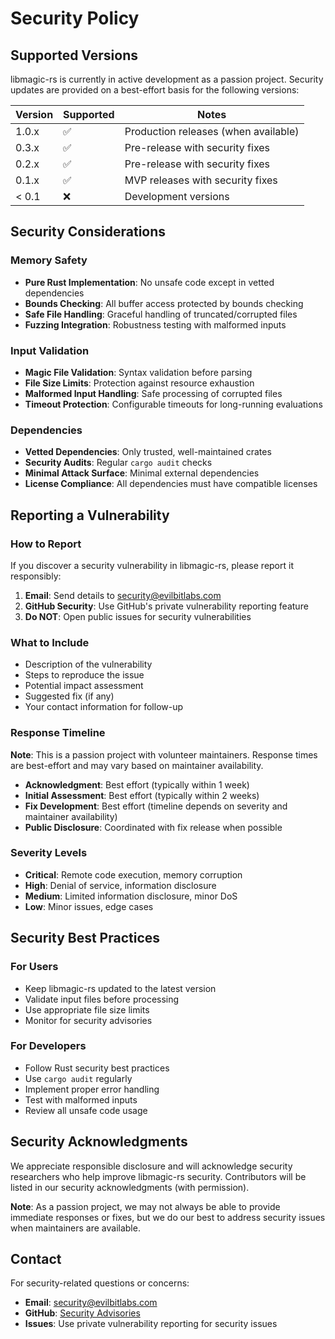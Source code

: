 # Security Policy

## Supported Versions

libmagic-rs is currently in active development as a passion project. Security updates are provided on a best-effort basis for the following versions:

| Version | Supported          | Notes |
| ------- | ------------------ | ----- |
| 1.0.x   | :white_check_mark: | Production releases (when available) |
| 0.3.x   | :white_check_mark: | Pre-release with security fixes |
| 0.2.x   | :white_check_mark: | Pre-release with security fixes |
| 0.1.x   | :white_check_mark: | MVP releases with security fixes |
| < 0.1   | :x:                | Development versions |

## Security Considerations

### Memory Safety

- **Pure Rust Implementation**: No unsafe code except in vetted dependencies
- **Bounds Checking**: All buffer access protected by bounds checking
- **Safe File Handling**: Graceful handling of truncated/corrupted files
- **Fuzzing Integration**: Robustness testing with malformed inputs

### Input Validation

- **Magic File Validation**: Syntax validation before parsing
- **File Size Limits**: Protection against resource exhaustion
- **Malformed Input Handling**: Safe processing of corrupted files
- **Timeout Protection**: Configurable timeouts for long-running evaluations

### Dependencies

- **Vetted Dependencies**: Only trusted, well-maintained crates
- **Security Audits**: Regular `cargo audit` checks
- **Minimal Attack Surface**: Minimal external dependencies
- **License Compliance**: All dependencies must have compatible licenses

## Reporting a Vulnerability

### How to Report

If you discover a security vulnerability in libmagic-rs, please report it responsibly:

1. **Email**: Send details to <security@evilbitlabs.com>
2. **GitHub Security**: Use GitHub's private vulnerability reporting feature
3. **Do NOT**: Open public issues for security vulnerabilities

### What to Include

- Description of the vulnerability
- Steps to reproduce the issue
- Potential impact assessment
- Suggested fix (if any)
- Your contact information for follow-up

### Response Timeline

**Note**: This is a passion project with volunteer maintainers. Response times are best-effort and may vary based on maintainer availability.

- **Acknowledgment**: Best effort (typically within 1 week)
- **Initial Assessment**: Best effort (typically within 2 weeks)
- **Fix Development**: Best effort (timeline depends on severity and maintainer availability)
- **Public Disclosure**: Coordinated with fix release when possible

### Severity Levels

- **Critical**: Remote code execution, memory corruption
- **High**: Denial of service, information disclosure
- **Medium**: Limited information disclosure, minor DoS
- **Low**: Minor issues, edge cases

## Security Best Practices

### For Users

- Keep libmagic-rs updated to the latest version
- Validate input files before processing
- Use appropriate file size limits
- Monitor for security advisories

### For Developers

- Follow Rust security best practices
- Use `cargo audit` regularly
- Implement proper error handling
- Test with malformed inputs
- Review all unsafe code usage

## Security Acknowledgments

We appreciate responsible disclosure and will acknowledge security researchers who help improve libmagic-rs security. Contributors will be listed in our security acknowledgments (with permission).

**Note**: As a passion project, we may not always be able to provide immediate responses or fixes, but we do our best to address security issues when maintainers are available.

## Contact

For security-related questions or concerns:

- **Email**: <security@evilbitlabs.com>
- **GitHub**: [Security Advisories](https://github.com/EvilBit-Labs/libmagic-rs/security/advisories)
- **Issues**: Use private vulnerability reporting for security issues
